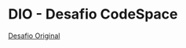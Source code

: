 # DIO - Desafio CodeSpace

[Desafio Original](https://github.com/alinealien/resolvendo-codigos-py-copilot)
